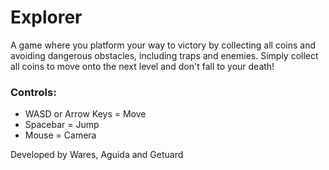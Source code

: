 # Explorer

A game where you platform your way to victory by collecting all coins and avoiding dangerous obstacles, including traps and enemies. Simply collect all coins to move onto the next level and don't fall to your death!

### Controls:
- WASD or Arrow Keys = Move
- Spacebar = Jump
- Mouse = Camera

Developed by Wares, Aguida and Getuard

